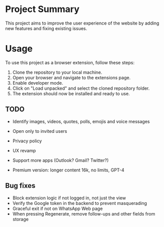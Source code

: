 # Project Summary

This project aims to improve the user experience of the website by adding new features and fixing existing issues.

# Usage

To use this project as a browser extension, follow these steps:

1. Clone the repository to your local machine.
2. Open your browser and navigate to the extensions page.
3. Enable developer mode.
4. Click on "Load unpacked" and select the cloned repository folder.
5. The extension should now be installed and ready to use.

## TODO
* Identify images, videos, quotes, polls, emojis and voice messages
* Open only to invited users
* Privacy policy

* UX revamp
* Support more apps (Outlook? Gmail? Twitter?)
* Premium version: longer content 16k, no limits, GPT-4

## Bug fixes
* Block extension logic if not logged in, not just the view
* Verify the Google token in the backend to prevent masquerading
* Graceful exit if not on WhatsApp Web page
* When pressing Regenerate, remove follow-ups and other fields from storage
